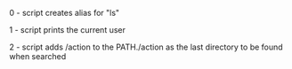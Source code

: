 
0 - script creates alias for "ls"

1 - script prints the current user

2 - script adds /action to the PATH./action as the last directory to be found when searched

